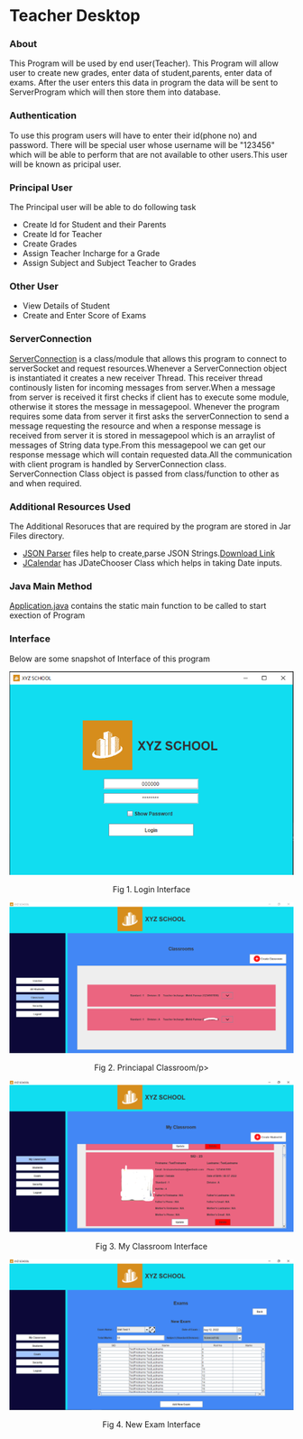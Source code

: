 # Teacher Desktop

### About

This Program will be used by end user(Teacher). This Program will allow user to create new grades, enter data of student,parents, enter data of exams. After the user enters this data in program the data will be sent to ServerProgram which will then store them into database.

### Authentication

To use this program users will have to enter their id(phone no) and password. There will be special user whose username will be "123456" which will be able to perform that are not available to other users.This user will be known as pricipal user.

### Principal User
The Principal user will be able to do following task
* Create Id for Student and their Parents
* Create Id for Teacher
* Create Grades
* Assign Teacher Incharge for a Grade
* Assign Subject and Subject Teacher to Grades

### Other User
* View Details of Student
* Create and Enter Score of Exams

### ServerConnection

[ServerConnection](./src/TeacherDesktop/Server/ServerConnection.java) is a class/module that allows this program to connect to serverSocket and request resources.Whenever a ServerConnection object is instantiated it creates a new receiver Thread. This receiver thread continously listen for incoming messages from server.When a message from server is received it first checks if client has to execute some module, otherwise it stores the message in messagepool. Whenever the program requires some data from server it first asks the serverConnection to send a message requesting the resource and when a response message is received from server it is stored in messagepool which is an arraylist of messages of String data type.From this messagepool we can get our response message which will contain requested data.All the communication with client program is handled by ServerConnection class. ServerConnection Class object is passed from class/function to other as and when required.

### Additional Resources Used

The Additional Resoruces that are required by the program are stored in Jar Files  directory.
* [JSON Parser](./Jar%20Files/JSON%20Parser.jar) files help to create,parse JSON Strings.[Download Link](https://repo1.maven.org/maven2/org/json/json/20220320/) 
* [JCalendar](./Jar%20Files/JCalendar.jar) has JDateChooser Class which helps in taking Date inputs.


### Java Main Method

[Application.java](./src/TeacherProgram/Application.java) contains the static main function to be called to start exection of Program

### Interface

Below are some snapshot of Interface of this program

![](./Images/Login%20Interface.PNG)
<p align="center">Fig 1. Login Interface</p>

![](./Images/Principal%20Classroom%20Interface.PNG)
<p align="center">Fig 2. Princiapal Classroom/p>

![](./Images/My%20Classroom%20Interface.PNG)
<p align="center">Fig 3. My Classroom Interface</p>

![](./Images/New%20Exam%20Interface.PNG)
<p align="center">Fig 4. New Exam Interface</p>